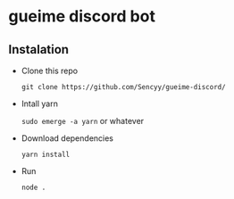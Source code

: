 # gueime discord bot

## Instalation

* Clone this repo

    `git clone https://github.com/Sencyy/gueime-discord/`
* Intall yarn

    `sudo emerge -a yarn` or whatever

* Download dependencies

    `yarn install`
* Run

    `node .`
